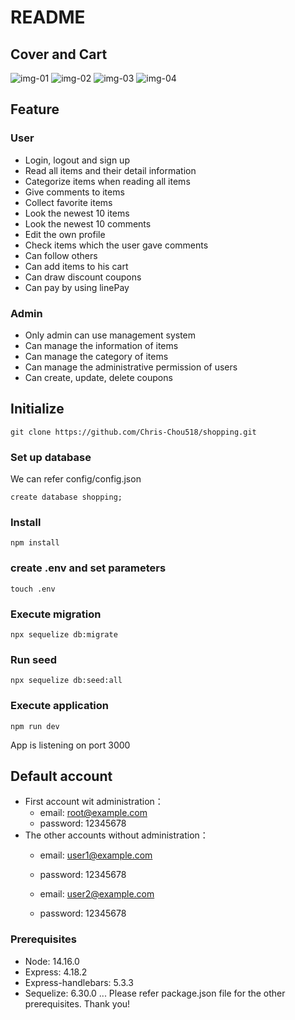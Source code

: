 # README

## Cover and Cart

![img-01]()
![img-02]()
![img-03]()
![img-04]()

## Feature

### User
* Login, logout and sign up
* Read all items and their detail information
* Categorize items when reading all items
* Give comments to items
* Collect favorite items
* Look the newest 10 items
* Look the newest 10 comments
* Edit the own profile
* Check items which the user gave comments
* Can follow others
* Can add items to his cart
* Can draw discount coupons
* Can pay by using linePay

### Admin
* Only admin can use management system
* Can manage the information of items 
* Can manage the category of items 
* Can manage the administrative permission of users 
* Can create, update, delete coupons

## Initialize

```
git clone https://github.com/Chris-Chou518/shopping.git
```

### Set up database
We can refer config/config.json

```
create database shopping;
```

### Install
```
npm install
```

### create .env and set parameters 
```
touch .env
```

### Execute migration
```
npx sequelize db:migrate
```

### Run seed
```
npx sequelize db:seed:all  
```

### Execute application
```
npm run dev
```
App is listening on port 3000

## Default account

* First account wit administration：
  * email: root@example.com
  * password: 12345678
* The other accounts without administration：
  * email: user1@example.com
  * password: 12345678

  * email: user2@example.com
  * password: 12345678

### Prerequisites
  * Node: 14.16.0
  * Express: 4.18.2
  * Express-handlebars: 5.3.3
  * Sequelize: 6.30.0
  ...
Please refer package.json file for the other prerequisites. Thank you!